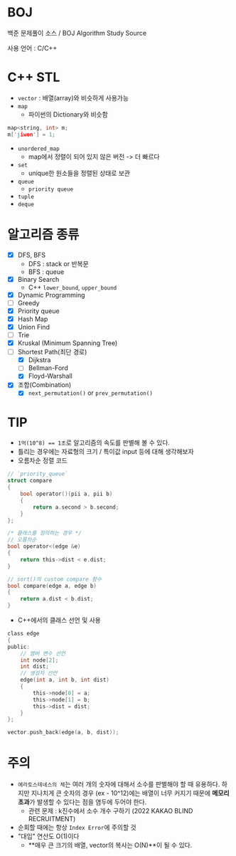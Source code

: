 # BOJ
백준 문제풀이 소스 / BOJ Algorithm Study Source

사용 언어 : C/C++ 

# C++ STL
- `vector` : 배열(array)와 비슷하게 사용가능
- `map`
  - 파이썬의 Dictionary와 비슷함
```c
map<string, int> m;
m['jiwon'] = 1;
```
- `unordered_map`
  - map에서 정렬이 되어 있지 않은 버전 -> 더 빠르다
- `set`
  - unique한 원소들을 정렬된 상태로 보관
- `queue`
  - `priority queue`
- `tuple`
- `deque`

# 알고리즘 종류
- [X] DFS, BFS
  - DFS : stack or 반복문
  - BFS : queue
- [X] Binary Search
  - C++ `lower_bound`, `upper_bound`
- [X] Dynamic Programming
- [ ] Greedy
- [X] Priority queue
- [X] Hash Map
- [X] Union Find
- [ ] Trie
- [X] Kruskal (Minimum Spanning Tree)
- [ ] Shortest Path(최단 경로)
  - [X] Dijkstra
  - [ ] Bellman-Ford
  - [X] Floyd-Warshall
- [X] 조합(Combination)
  - [X] `next_permutation()` or `prev_permutation()`

# TIP
- `1억(10^8) == 1초`로 알고리즘의 속도를 판별해 볼 수 있다.
- 틀리는 경우에는 자료형의 크기 / 특이값 input 등에 대해 생각해보자
- 오름차순 정렬 코드

```c
// `priority_queue`
struct compare
{
    bool operator()(pii a, pii b)
    {
        return a.second > b.second;
    }
};

/* 클래스를 정의하는 경우 */
// 오름차순
bool operator<(edge &e)
{
    return this->dist < e.dist;
}

// sort()의 custom compare 함수
bool compare(edge a, edge b)
{
    return a.dist < b.dist;
}
```

- C++에서의 클래스 선언 및 사용

```c
class edge
{
public:
    // 멤버 변수 선언
    int node[2];
    int dist;
    // 생성자 선언
    edge(int a, int b, int dist)
    {
        this->node[0] = a;
        this->node[1] = b;
        this->dist = dist;
    }
};

vector.push_back(edge(a, b, dist));
```

# 주의
- `에라토스테네스의 체`는 여러 개의 숫자에 대해서 소수를 판별해야 할 때 유용하다. 하지만 지나치게 큰 숫자의 경우 (ex - 10^12)에는 배열이 너무 커지기 때문에 **메모리 초과**가 발생할 수 있다는 점을 염두에 두어야 한다.
  - 관련 문제 : k진수에서 소수 개수 구하기 (2022 KAKAO BLIND RECRUITMENT)
- 순회할 때에는 항상 `Index Error`에 주의할 것
- "대입" 연산도 O(1)이다
  - **매우 큰 크기의 배열, vector의 복사는 O(N)**이 될 수 있다.